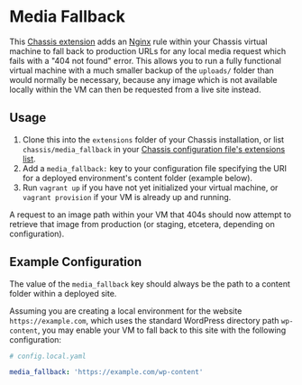 # Media Fallback

This [Chassis extension](https://docs.chassis.io/en/latest/extend/) adds an [Nginx](https://www.nginx.com/) rule within your Chassis virtual machine to fall back to production URLs for any local media request which fails with a "404 not found" error. This allows you to run a fully functional virtual machine with a much smaller backup of the `uploads/` folder than would normally be necessary, because any image which is not available locally within the VM can then be requested from a live site instead.

## Usage

1. Clone this into the `extensions` folder of your Chassis installation, or list `chassis/media_fallback` in your [Chassis configuration file's extensions list](https://docs.chassis.io/en/latest/config/#extensions).
2. Add a `media_fallback:` key to your configuration file specifying the URI for a deployed environment's content folder (example below).
3. Run `vagrant up` if you have not yet initialized your virtual machine, or `vagrant provision` if your VM is already up and running.

A request to an image path within your VM that 404s should now attempt to retrieve that image from production (or staging, etcetera, depending on configuration).

## Example Configuration

The value of the `media_fallback` key should always be the path to a content folder within a deployed site.

Assuming you are creating a local environment for the website `https://example.com`, which uses the standard WordPress directory path `wp-content`, you may enable your VM to fall back to this site with the following configuration:

```yaml
# config.local.yaml

media_fallback: 'https://example.com/wp-content'
```
